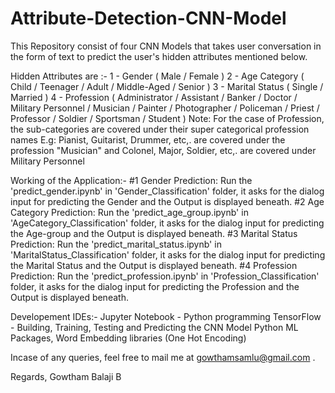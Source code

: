 # Attribute-Detection-CNN-Model

This Repository consist of four CNN Models that takes user conversation in the form of text to predict the user's hidden attributes mentioned below.

Hidden Attributes are :-
  1 - Gender ( Male / Female )
  2 - Age Category ( Child / Teenager / Adult / Middle-Aged / Senior ) 
  3 - Marital Status ( Single / Married )
  4 - Profession ( Administrator / Assistant / Banker / Doctor / Military Personnel / Musician / Painter / Photographer / Policeman / Priest / Professor / Soldier / Sportsman / Student )
      Note: For the case of Profession, the sub-categories are covered under their super categorical profession names
            E.g: Pianist, Guitarist, Drummer, etc,. are covered under the profession "Musician" and Colonel, Major, Soldier, etc,. are covered under Military Personnel


Working of the Application:-
  #1 Gender Prediction:
      Run the 'predict_gender.ipynb' in 'Gender_Classification' folder, it asks for the dialog input for predicting the Gender and the Output is displayed beneath.
  #2 Age Category Prediction:
      Run the 'predict_age_group.ipynb' in 'AgeCategory_Classification' folder, it asks for the dialog input for predicting the Age-group and the Output is displayed beneath.
  #3 Marital Status Prediction:
      Run the 'predict_marital_status.ipynb' in 'MaritalStatus_Classification' folder, it asks for the dialog input for predicting the Marital Status and the Output is displayed beneath.
  #4 Profession Prediction:
      Run the 'predict_profession.ipynb' in 'Profession_Classification' folder, it asks for the dialog input for predicting the Profession and the Output is displayed beneath.

Developement IDEs:-
  Jupyter Notebook - Python programming
  TensorFlow - Building, Training, Testing and Predicting the CNN Model
  Python ML Packages, Word Embedding libraries (One Hot Encoding)

Incase of any queries, feel free to mail me at gowthamsamlu@gmail.com .

Regards,
Gowtham Balaji B
